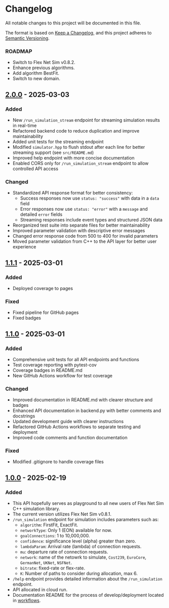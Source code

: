 # Changelog

All notable changes to this project will be documented in this file.

The format is based on [Keep a Changelog](https://keepachangelog.com/en/1.1.0/),
and this project adheres to [Semantic Versioning](https://semver.org/spec/v2.0.0.html).

### ROADMAP
- Switch to Flex Net Sim v0.8.2.
- Enhance previous algorithms.
- Add algorithm BestFit.
- Switch to new domain.

## [2.0.0] - 2025-03-03

### Added
- New `/run_simulation_stream` endpoint for streaming simulation results in real-time
- Refactored backend code to reduce duplication and improve maintainability
- Added unit tests for the streaming endpoint
- Modified `simulator.hpp` to flush stdout after each line for better streaming support (see `src/README.md`)
- Improved help endpoint with more concise documentation
- Enabled CORS only for `/run_simulation_stream` endpoint to allow controlled API access

### Changed
- Standardized API response format for better consistency:
  - Success responses now use `status: "success"` with data in a `data` field
  - Error responses now use `status: "error"` with a `message` and detailed `error` fields
  - Streaming responses include event types and structured JSON data
- Reorganized test suite into separate files for better maintainability
- Improved parameter validation with descriptive error messages
- Changed error response code from 500 to 400 for invalid parameters
- Moved parameter validation from C++ to the API layer for better user experience

## [1.1.1] - 2025-03-01

### Added
- Deployed coverage to pages

### Fixed
- Fixed pipeline for GitHub pages
- Fixed badges

## [1.1.0] - 2025-03-01

### Added
- Comprehensive unit tests for all API endpoints and functions
- Test coverage reporting with pytest-cov
- Coverage badges in README.md
- New GitHub Actions workflow for test coverage

### Changed
- Improved documentation in README.md with clearer structure and badges
- Enhanced API documentation in backend.py with better comments and docstrings
- Updated development guide with clearer instructions
- Refactored GitHub Actions workflows to separate testing and deployment
- Improved code comments and function documentation

### Fixed
- Modified .gitignore to handle coverage files

## [1.0.0] - 2025-02-19

### Added

- This API hopefully serves as playground to all new users of Flex Net Sim C++ simulation library.
- The current version utilizes Flex Net Sim v0.8.1.
- `/run_simulation` endpoint for simulation includes parameters such as:
    - `algorithm`: FirstFit, ExactFit.
    - `networkType`: Only 1 (EON) available for now.
    - `goalConnections`: 1 to 10,000,000.
    - `confidence`: significance level (alpha) greater than zero.
    - `lambdaParam`: Arrival rate (lambda) of connection requests.
    - `mu`: departure rate of connection requests.
    - `network`: name of the netowrk to simulate, `Cost239`, `EuroCore`, `GermanNet`, `UKNet`, `NSFNet`.
    - `bitrate`: fixed-rate or flex-rate.
    - `K`: Number of paths to consider during allocation, max 6.
- `/help` endpoint provides detailed information about the `/run_simulation` endpoint.
- API allocated in cloud run.
- Documentation README for the process of develop/deployment located in [workflows](https://github.com/MirkoZETA/FlexNetSim-API/tree/master/.github/workflows/README_DEV.md).

[1.0.0]: https://github.com/MirkoZETA/FlexNetSim-API/releases/tag/v1.0.0
[1.1.0]: https://github.com/MirkoZETA/FlexNetSim-API/releases/tag/v1.1.0
[1.1.1]: https://github.com/MirkoZETA/FlexNetSim-API/releases/tag/pipeline-fix
[2.0.0]: https://github.com/MirkoZETA/FlexNetSim-API/releases/tag/v2.0.0
